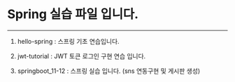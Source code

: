 # Spring 실습 파일 입니다.

---

1. hello-spring : 스프링 기초 연습입니다.

2. jwt-tutorial : JWT 토큰 로그인 구현 연습 입니다.

3. springboot_11-12 : 스프링 실습 입니다. (sns 연동구현 및 게시판 생성)